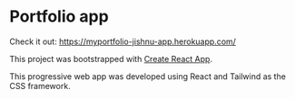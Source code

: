 # Portfolio app
Check it out: https://myportfolio-jishnu-app.herokuapp.com/

This project was bootstrapped with [Create React App](https://github.com/facebook/create-react-app).

This progressive web app was developed using React and Tailwind as the CSS framework.
